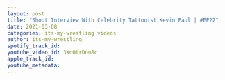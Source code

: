 ```yaml
---
layout: post
title: "Shoot Interview With Celebrity Tattooist Kevin Paul | #EP22"
date: 2021-03-08
categories: its-my-wrestling videos
author: its-my-wrestling
spotify_track_id: 
youtube_video_id: 3Xd0trDnn8c
apple_track_id: 
youtube_metadata: 
---
```

